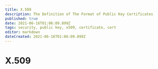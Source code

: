 ```yaml
---
title: X.509
description: The Definition of The Format of Public Key Certificates
published: true
date: 2021-06-16T01:06:09.899Z
tags: security, public key, x509, certificate, cert
editor: markdown
dateCreated: 2021-06-16T01:06:09.899Z
---
```


# X.509
